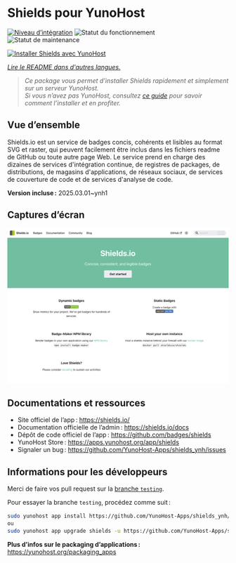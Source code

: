<!--
Nota bene : ce README est automatiquement généré par <https://github.com/YunoHost/apps/tree/master/tools/readme_generator>
Il NE doit PAS être modifié à la main.
-->

# Shields pour YunoHost

[![Niveau d’intégration](https://apps.yunohost.org/badge/integration/shields)](https://ci-apps.yunohost.org/ci/apps/shields/)
![Statut du fonctionnement](https://apps.yunohost.org/badge/state/shields)
![Statut de maintenance](https://apps.yunohost.org/badge/maintained/shields)

[![Installer Shields avec YunoHost](https://install-app.yunohost.org/install-with-yunohost.svg)](https://install-app.yunohost.org/?app=shields)

*[Lire le README dans d'autres langues.](./ALL_README.md)*

> *Ce package vous permet d’installer Shields rapidement et simplement sur un serveur YunoHost.*  
> *Si vous n’avez pas YunoHost, consultez [ce guide](https://yunohost.org/install) pour savoir comment l’installer et en profiter.*

## Vue d’ensemble

Shields.io est un service de badges concis, cohérents et lisibles au format SVG et raster, qui peuvent facilement être inclus dans les fichiers readme de GitHub ou toute autre page Web. Le service prend en charge des dizaines de services d'intégration continue, de registres de packages, de distributions, de magasins d'applications, de réseaux sociaux, de services de couverture de code et de services d'analyse de code.

**Version incluse :** 2025.03.01~ynh1

## Captures d’écran

![Capture d’écran de Shields](./doc/screenshots/screenshot.png)

## Documentations et ressources

- Site officiel de l’app : <https://shields.io/>
- Documentation officielle de l’admin : <https://shields.io/docs>
- Dépôt de code officiel de l’app : <https://github.com/badges/shields>
- YunoHost Store : <https://apps.yunohost.org/app/shields>
- Signaler un bug : <https://github.com/YunoHost-Apps/shields_ynh/issues>

## Informations pour les développeurs

Merci de faire vos pull request sur la [branche `testing`](https://github.com/YunoHost-Apps/shields_ynh/tree/testing).

Pour essayer la branche `testing`, procédez comme suit :

```bash
sudo yunohost app install https://github.com/YunoHost-Apps/shields_ynh/tree/testing --debug
ou
sudo yunohost app upgrade shields -u https://github.com/YunoHost-Apps/shields_ynh/tree/testing --debug
```

**Plus d’infos sur le packaging d’applications :** <https://yunohost.org/packaging_apps>

